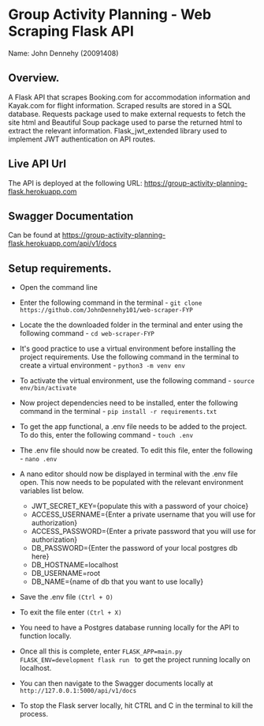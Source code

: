 # Group Activity Planning - Web Scraping Flask API

Name: John Dennehy (20091408)

## Overview.

A Flask API that scrapes Booking.com for accommodation information and Kayak.com for flight information. Scraped results are stored in a SQL database. Requests package used to make external requests to fetch the site html and Beautiful Soup package used to parse the returned html to extract the relevant information. Flask_jwt_extended library used to implement JWT authentication on API routes.

## Live API Url

The API is deployed at the following URL: https://group-activity-planning-flask.herokuapp.com

## Swagger Documentation

Can be found at https://group-activity-planning-flask.herokuapp.com/api/v1/docs

## Setup requirements.

- Open the command line
- Enter the following command in the terminal -
  `git clone https://github.com/JohnDennehy101/web-scraper-FYP`
- Locate the the downloaded folder in the terminal and enter using the following command -
  `cd web-scraper-FYP`
- It's good practice to use a virtual environment before installing the project requirements. Use the following command in the terminal to create a virtual environment - `python3 -m venv env`
- To activate the virtual environment, use the following command - `source env/bin/activate`
- Now project dependencies need to be installed, enter the following command in the terminal - `pip install -r requirements.txt`
- To get the app functional, a .env file needs to be added to the project. To do this, enter the following command - `touch .env`
- The .env file should now be created. To edit this file, enter the following - `nano .env`
- A nano editor should now be displayed in terminal with the .env file open. This now needs to be populated with the relevant environment variables list below.

  - JWT_SECRET_KEY={populate this with a password of your choice}
  - ACCESS_USERNAME={Enter a private username that you will use for authorization}
  - ACCESS_PASSWORD={Enter a private password that you will use for authorization}
  - DB_PASSWORD={Enter the password of your local postgres db here}
  - DB_HOSTNAME=localhost
  - DB_USERNAME=root
  - DB_NAME={name of db that you want to use locally}

- Save the .env file `(Ctrl + O)`
- To exit the file enter `(Ctrl + X)`
- You need to have a Postgres database running locally for the API to function locally.
- Once all this is complete, enter `FLASK_APP=main.py FLASK_ENV=development flask run ` to get the project running locally on localhost.
- You can then navigate to the Swagger documents locally at `http://127.0.0.1:5000/api/v1/docs`
- To stop the Flask server locally, hit CTRL and C in the terminal to kill the process.
